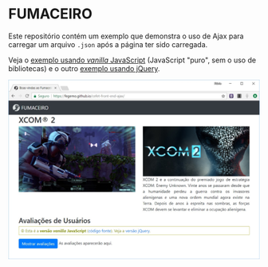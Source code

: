 # FUMACEIRO

Este repositório contém um exemplo que demonstra o uso de Ajax para carregar
um arquivo `.json` após a página ter sido carregada.

Veja o [exemplo usando _vanilla_ JavaScript][vanilla] (JavaScript "puro",
sem o uso de bibliotecas) e o outro [exemplo usando jQuery][jquery].

![Visualização da página de exemplo](img/screenshot.jpg)

[vanilla]: https://fegemo.github.io/cefet-front-end-ajax/
[jquery]: https://fegemo.github.io/cefet-front-end-ajax/index-jquery.html
